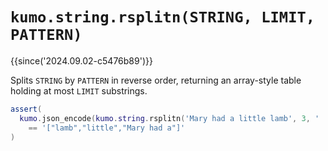 # `kumo.string.rsplitn(STRING, LIMIT, PATTERN)`

{{since('2024.09.02-c5476b89')}}

Splits `STRING` by `PATTERN` in reverse order, returning an array-style table
holding at most `LIMIT` substrings.

```lua
assert(
  kumo.json_encode(kumo.string.rsplitn('Mary had a little lamb', 3, ' '))
    == '["lamb","little","Mary had a"]'
)
```



